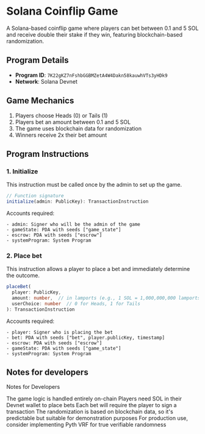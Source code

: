 # Solana Coinflip Game

A Solana-based coinflip game where players can bet between 0.1 and 5 SOL and receive double their stake if they win, featuring blockchain-based randomization.

## Program Details

- **Program ID**: `7K22gKZ7nFshbGGBMZetA4W4Dakn58kauwhVTs3yHDk9`
- **Network**: Solana Devnet

## Game Mechanics

1. Players choose Heads (0) or Tails (1)
2. Players bet an amount between 0.1 and 5 SOL
3. The game uses blockchain data for randomization
4. Winners receive 2x their bet amount

## Program Instructions

### 1. Initialize

This instruction must be called once by the admin to set up the game.

```typescript
// Function signature
initialize(admin: PublicKey): TransactionInstruction
```

Accounts required:

    - admin: Signer who will be the admin of the game
    - gameState: PDA with seeds ["game_state"]
    - escrow: PDA with seeds ["escrow"]
    - systemProgram: System Program

### 2. Place bet

This instruction allows a player to place a bet and immediately determine the outcome.

```typescript
placeBet(
  player: PublicKey, 
  amount: number,  // in lamports (e.g., 1 SOL = 1,000,000,000 lamports)
  userChoice: number  // 0 for Heads, 1 for Tails
): TransactionInstruction
```

Accounts required:

    - player: Signer who is placing the bet
    - bet: PDA with seeds ["bet", player.publicKey, timestamp]
    - escrow: PDA with seeds ["escrow"]
    - gameState: PDA with seeds ["game_state"]
    - systemProgram: System Program

## Notes for developers

Notes for Developers

The game logic is handled entirely on-chain
Players need SOL in their Devnet wallet to place bets
Each bet will require the player to sign a transaction
The randomization is based on blockchain data, so it's predictable but suitable for demonstration purposes
For production use, consider implementing Pyth VRF for true verifiable randomness